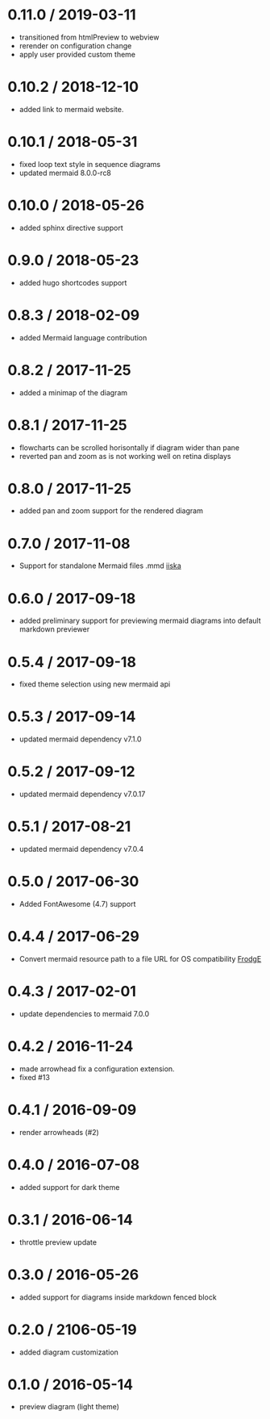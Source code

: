 # 0.11.0 / 2019-03-11

- transitioned from htmlPreview to webview
- rerender on configuration change
- apply user provided custom theme

# 0.10.2 / 2018-12-10

- added link to mermaid website.

# 0.10.1 / 2018-05-31

- fixed loop text style in sequence diagrams
- updated mermaid 8.0.0-rc8

# 0.10.0 / 2018-05-26

- added sphinx directive support

# 0.9.0 / 2018-05-23

- added hugo shortcodes support

# 0.8.3 / 2018-02-09

- added Mermaid language contribution

# 0.8.2 / 2017-11-25

- added a minimap of the diagram

# 0.8.1 / 2017-11-25

- flowcharts can be scrolled horisontally if diagram wider than pane
- reverted pan and zoom as is not working well on retina displays

# 0.8.0 / 2017-11-25

- added pan and zoom support for the rendered diagram

# 0.7.0 / 2017-11-08

- Support for standalone Mermaid files .mmd [iiska](https://github.com/iiska)

# 0.6.0 / 2017-09-18

- added preliminary support for previewing mermaid diagrams into default markdown previewer

# 0.5.4 / 2017-09-18

- fixed theme selection using new mermaid api

# 0.5.3 / 2017-09-14

- updated mermaid dependency v7.1.0

# 0.5.2 / 2017-09-12

- updated mermaid dependency v7.0.17

# 0.5.1 / 2017-08-21

- updated mermaid dependency v7.0.4

# 0.5.0 / 2017-06-30

- Added FontAwesome (4.7) support

# 0.4.4 / 2017-06-29

- Convert mermaid resource path to a file URL for OS compatibility [FrodgE](https://github.com/FrodgE)

# 0.4.3 / 2017-02-01

- update dependencies to mermaid 7.0.0

# 0.4.2 / 2016-11-24

- made arrowhead fix a configuration extension.
- fixed #13

# 0.4.1 / 2016-09-09

- render arrowheads (#2)

# 0.4.0 / 2016-07-08

- added support for dark theme

# 0.3.1 / 2016-06-14

- throttle preview update

# 0.3.0 / 2016-05-26

- added support for diagrams inside markdown fenced block

# 0.2.0 / 2106-05-19

- added diagram customization

# 0.1.0 / 2016-05-14

- preview diagram (light theme)
